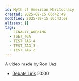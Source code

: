```yaml
---
id: Myth of American Meritocracy
created: 2025-09-15 06:42:49
modified: 2025-09-15 06:43:08
aliases: []
tags:
  - FINALLY_WORKING
  - TSET_TGA
  - TEST_TAG_4
  - TEST_TAG_3
  - TEST_TAG_2
---
```



A video made by Ron Unz

- [Debate Link](https://americafirst.plus/watch/fresh-and-fit-debate-review-with-sneako-and-myron)
50:00
